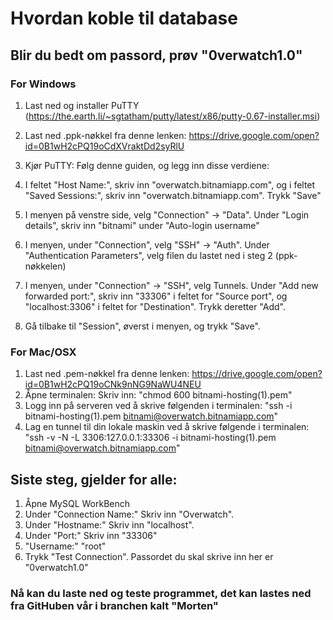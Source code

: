 # Hvordan koble til database

## Blir du bedt om passord, prøv "0verwatch1.0"

### For Windows
1. Last ned og installer PuTTY (https://the.earth.li/~sgtatham/putty/latest/x86/putty-0.67-installer.msi)
2. Last ned .ppk-nøkkel fra denne lenken: https://drive.google.com/open?id=0B1wH2cPQ19oCdXVraktDd2syRlU
3. Kjør PuTTY: Følg denne guiden, og legg inn disse verdiene:

4. I feltet "Host Name:", skriv inn "overwatch.bitnamiapp.com", og i feltet "Saved Sessions:", skriv inn "overwatch.bitnamiapp.com". Trykk "Save"
5. I menyen på venstre side, velg "Connection" -> "Data". Under "Login details", skriv inn "bitnami" under "Auto-login username"
6. I menyen, under "Connection", velg "SSH" -> "Auth". Under "Authentication Parameters", velg filen du lastet ned i steg 2 (ppk-nøkkelen)
7. I menyen, under "Connection" -> "SSH", velg Tunnels. Under "Add new forwarded port:", skriv inn "33306" i feltet for "Source port", og "localhost:3306" i feltet for "Destination". Trykk deretter "Add".
8. Gå tilbake til "Session", øverst i menyen, og trykk "Save".

### For Mac/OSX
1. Last ned .pem-nøkkel fra denne lenken: https://drive.google.com/open?id=0B1wH2cPQ19oCNk9nNG9NaWU4NEU
2. Åpne terminalen: Skriv inn: "chmod 600 bitnami-hosting(1).pem"
3. Logg inn på serveren ved å skrive følgenden i terminalen: "ssh -i bitnami-hosting(1).pem bitnami@overwatch.bitnamiapp.com"
4. Lag en tunnel til din lokale maskin ved å skrive følgende i terminalen: "ssh -v -N -L 3306:127.0.0.1:33306 -i bitnami-hosting(1).pem bitnami@overwatch.bitnamiapp.com"

## Siste steg, gjelder for alle:
1. Åpne MySQL WorkBench
2. Under "Connection Name:" Skriv inn "Overwatch".
3. Under "Hostname:" Skriv inn "localhost".
4. Under "Port:" Skriv inn "33306"
5. "Username:" "root"
6. Trykk "Test Connection". Passordet du skal skrive inn her er "0verwatch1.0"

### Nå kan du laste ned og teste programmet, det kan lastes ned fra GitHuben vår i branchen kalt "Morten"
